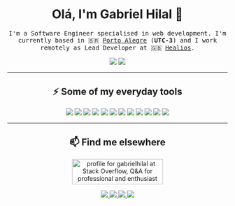 <h1 align="center">Olá, I'm Gabriel Hilal 👋</h1>

<p align="center">
  <samp>I'm a Software Engineer specialised in web development. I'm currently based in 🇧🇷 <a href="https://en.wikipedia.org/wiki/Porto_Alegre">Porto Alegre</a> (<b>UTC-3</b>) and I work remotely as Lead Developer at 🇬🇧 <a href="https://healios.org.uk/">Healios</a>.</samp>
</p>

<p align="center">
  <img src="https://github-readme-stats.vercel.app/api?username=gabrielhilal&count_private=true&show_icons=true&hide_title=1" />
  <img src="https://github-readme-stats.vercel.app/api/top-langs/?username=gabrielhilal&layout=compact&hide_title=1" />
</p>

---

<h2 align="center">⚡ Some of my everyday tools</h2>

<p align="center">
  <img src="https://img.shields.io/badge/ruby-%23CC342D.svg?&style=flat-square&logo=ruby&logoColor=white"/>
  <img src="https://img.shields.io/badge/rails%20-%23CC0000.svg?&style=flat-square&logo=ruby-on-rails&logoColor=white"/>
  <img src="https://img.shields.io/badge/javascript%20-%23323330.svg?&style=flat-square&logo=javascript&logoColor=%23F7DF1E"/>
  <img src="https://img.shields.io/badge/jquery%20-%230769AD.svg?&style=flat-square&logo=jquery&logoColor=white"/>
  <img src="https://img.shields.io/badge/html5%20-%23E34F26.svg?&style=flat-square&logo=html5&logoColor=white"/>
  <img src="https://img.shields.io/badge/css3%20-%231572B6.svg?&style=flat-square&logo=css3&logoColor=white"/>
  <img src="https://img.shields.io/badge/SASS%20-hotpink.svg?&style=flat-square&logo=SASS&logoColor=white"/>
  <img src="https://img.shields.io/badge/bootstrap%20-%23563D7C.svg?&style=flat-square&logo=bootstrap&logoColor=white"/>
  <img src="https://img.shields.io/badge/postgres-%23316192.svg?&style=flat-square&logo=postgresql&logoColor=white"/>
  <img src="https://img.shields.io/badge/git%20-%23F05033.svg?&style=flat-square&logo=git&logoColor=white"/>
  <img src="https://img.shields.io/badge/heroku%20-%23430098.svg?&style=flat-square&logo=heroku&logoColor=white"/>
  <img src="https://img.shields.io/badge/AWS%20-%23FF9900.svg?&style=flat-square&logo=amazon-aws&logoColor=white"/>
</p>

---

<h2 align="center">📫 Find me elsewhere</h2>

<p align="center">
  <a href="https://stackoverflow.com/users/1155142/gabrielhilal">
    <img src="https://stackoverflow.com/users/flair/1155142.png?theme=clean" width="208" height="58" alt="profile for gabrielhilal at Stack Overflow, Q&amp;A for professional and enthusiast programmers" title="profile for gabrielhilal at Stack Overflow, Q&amp;A for professional and enthusiast programmers">
  </a>
</p>
<p align="center">
  <a href="mailto:gabrielhilal@gmail.com">
    <img src="https://img.shields.io/badge/gmail-%23D14836.svg?&style=for-the-badge&logo=gmail&logoColor=white"/>
  </a>
  <a href="https://www.linkedin.com/in/gabrielhilal">
    <img src="https://img.shields.io/badge/linkedin%20-%230077B5.svg?&style=for-the-badge&logo=linkedin&logoColor=white"/>
  </a>
  <a href="https://medium.com/@gabrielhilal">
    <img src="https://img.shields.io/badge/medium%20-%2312100E.svg?&style=for-the-badge&logo=medium&logoColor=white"/>
  </a>
  <a href="https://gabrielhilal.com">
    <img src="https://img.shields.io/badge/gabrielhilal.com-%23216425.svg?&style=for-the-badge"/>
  </a>
</p>
